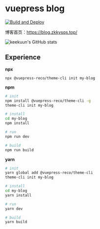 # vuepress blog

[![Build and Deploy](https://github.com/Keekuun/keekuun.github.io/actions/workflows/deploy.yml/badge.svg?branch=master)](https://github.com/Keekuun/keekuun.github.io/actions/workflows/deploy.yml)

博客首页：https://blog.zkkysqs.top/

![keekuun's GitHub stats](https://github-readme-stats.vercel.app/api?username=Keekuun&show_icons=true&theme=tokyonight&count_private=true&hide=contribs,prs)

## Experience

**npx**

```
npx @vuepress-reco/theme-cli init my-blog
```

**npm**

```bash
# init
npm install @vuepress-reco/theme-cli -g
theme-cli init my-blog

# install
cd my-blog
npm install

# run
npm run dev

# build
npm run build
```

**yarn**

```bash
# init
yarn global add @vuepress-reco/theme-cli
theme-cli init my-blog

# install
cd my-blog
yarn install

# run
yarn dev

# build
yarn build
```


